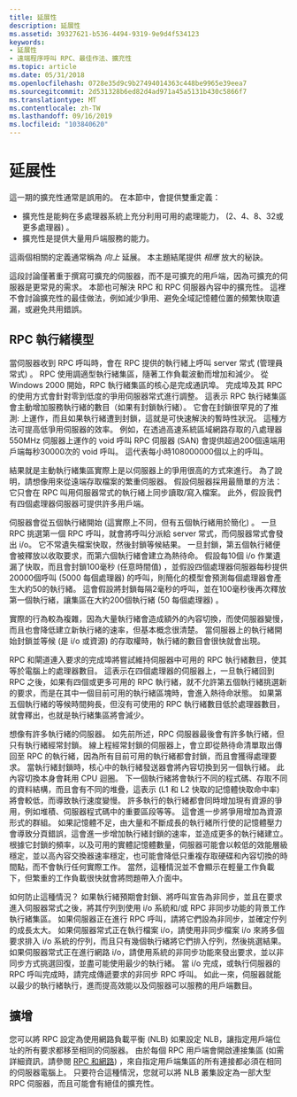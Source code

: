 ```yaml
---
title: 延展性
description: 延展性
ms.assetid: 39327621-b536-4494-9319-9e9d4f534123
keywords:
- 延展性
- 遠端程序呼叫 RPC、最佳作法、擴充性
ms.topic: article
ms.date: 05/31/2018
ms.openlocfilehash: 0728e35d9c9b27494014363c448be9965e39eea7
ms.sourcegitcommit: 2d531328b6ed82d4ad971a45a5131b430c5866f7
ms.translationtype: MT
ms.contentlocale: zh-TW
ms.lasthandoff: 09/16/2019
ms.locfileid: "103840620"
---
```

# <a name="scalability"></a>延展性

這一期的擴充性通常是誤用的。 在本節中，會提供雙重定義：

-   擴充性是能夠在多處理器系統上充分利用可用的處理能力， (2、4、8、32或更多處理器) 。
-   擴充性是提供大量用戶端服務的能力。

這兩個相關的定義通常稱為 *向上* 延展。 本主題結尾提供 *相應* 放大的秘訣。

這段討論僅著重于撰寫可擴充的伺服器，而不是可擴充的用戶端，因為可擴充的伺服器是更常見的需求。 本節也可解決 RPC 和 RPC 伺服器內容中的擴充性。 這裡不會討論擴充性的最佳做法，例如減少爭用、避免全域記憶體位置的頻繁快取遺漏，或避免共用錯誤。

## <a name="rpc-threading-model"></a>RPC 執行緒模型

當伺服器收到 RPC 呼叫時，會在 RPC 提供的執行緒上呼叫 server 常式 (管理員常式) 。 RPC 使用調適型執行緒集區，隨著工作負載波動而增加和減少。 從 Windows 2000 開始，RPC 執行緒集區的核心是完成通訊埠。 完成埠及其 RPC 的使用方式會針對零到低度的爭用伺服器常式進行調整。 這表示 RPC 執行緒集區會主動增加服務執行緒的數目（如果有封鎖執行緒）。 它會在封鎖很罕見的了推測: 上運作，而且如果執行緒遭到封鎖，這就是可快速解決的暫時性狀況。 這種方法可提高低爭用伺服器的效率。 例如，在透過高速系統區域網路存取的八處理器550MHz 伺服器上運作的 void 呼叫 RPC 伺服器 (SAN) 會提供超過200個遠端用戶端每秒30000次的 void 呼叫。 這代表每小時108000000個以上的呼叫。

結果就是主動執行緒集區實際上是以伺服器上的爭用很高的方式來進行。 為了說明，請想像用來從遠端存取檔案的繁重伺服器。 假設伺服器採用最簡單的方法：它只會在 RPC 叫用伺服器常式的執行緒上同步讀取/寫入檔案。 此外，假設我們有四個處理器伺服器可提供許多用戶端。

伺服器會從五個執行緒開始 (這實際上不同，但有五個執行緒用於簡化) 。 一旦 RPC 挑選第一個 RPC 呼叫，就會將呼叫分派給 server 常式，而伺服器常式會發出 i/o。 它不常遺失檔案快取，然後封鎖等候結果。 一旦封鎖，第五個執行緒便會被釋放以收取要求，而第六個執行緒會建立為熱待命。 假設每10個 i/o 作業遺漏了快取，而且會封鎖100毫秒 (任意時間值) ，並假設四個處理器伺服器每秒提供20000個呼叫 (5000 每個處理器) 的呼叫，則簡化的模型會預測每個處理器會產生大約50的執行緒。 這會假設將封鎖每隔2毫秒的呼叫，並在100毫秒後再次釋放第一個執行緒，讓集區在大約200個執行緒 (50 每個處理器) 。

實際的行為較為複雜，因為大量執行緒會造成額外的內容切換，而使伺服器變慢，而且也會降低建立新執行緒的速率，但基本概念很清楚。 當伺服器上的執行緒開始封鎖並等候 (是 i/o 或資源) 的存取權時，執行緒的數目會很快就會出現。

RPC 和閘道連入要求的完成埠將嘗試維持伺服器中可用的 RPC 執行緒數目，使其等於電腦上的處理器數目。 這表示在四個處理器的伺服器上，一旦執行緒回到 RPC 之後，如果有四個或更多可用的 RPC 執行緒，就不允許第五個執行緒挑選新的要求，而是在其中一個目前可用的執行緒區塊時，會進入熱待命狀態。 如果第五個執行緒的等候時間夠長，但沒有可使用的 RPC 執行緒數目低於處理器數目，就會釋出，也就是執行緒集區將會減少。

想像有許多執行緒的伺服器。 如先前所述，RPC 伺服器最後會有許多執行緒，但只有執行緒經常封鎖。 線上程經常封鎖的伺服器上，會立即從熱待命清單取出傳回至 RPC 的執行緒，因為所有目前可用的執行緒都會封鎖，而且會獲得處理要求。 當執行緒封鎖時，核心中的執行緒發送器會將內容切換到另一個執行緒。 此內容切換本身會耗用 CPU 迴圈。 下一個執行緒將會執行不同的程式碼、存取不同的資料結構，而且會有不同的堆疊，這表示 (L1 和 L2 快取的記憶體快取命中率) 將會較低，而導致執行速度變慢。 許多執行的執行緒都會同時增加現有資源的爭用，例如堆積、伺服器程式碼中的重要區段等等。 這會進一步將爭用增加為資源形式的群組。 如果記憶體不足，由大量和不斷成長的執行緒所行使的記憶體壓力會導致分頁錯誤，這會進一步增加執行緒封鎖的速率，並造成更多的執行緒建立。 根據它封鎖的頻率，以及可用的實體記憶體數量，伺服器可能會以較低的效能層級穩定，並以高內容交換器速率穩定，也可能會降低只重複存取硬碟和內容切換的時間點，而不會執行任何實際工作。 當然，這種情況並不會顯示在輕量工作負載下，但繁重的工作負載很快就會將問題帶入介面中。

如何防止這種情況？ 如果執行緒預期會封鎖、將呼叫宣告為非同步，並且在要求進入伺服器常式之後，將其佇列到使用 i/o 系統和/或 RPC 非同步功能的背景工作執行緒集區。 如果伺服器正在進行 RPC 呼叫，請將它們設為非同步，並確定佇列的成長太大。 如果伺服器常式正在執行檔案 i/o，請使用非同步檔案 i/o 來將多個要求排入 i/o 系統的佇列，而且只有幾個執行緒將它們排入佇列，然後挑選結果。 如果伺服器常式正在進行網路 i/o，請使用系統的非同步功能來發出要求，並以非同步方式挑選回復，並盡可能使用最少的執行緒。 當 i/o 完成，或執行伺服器的 RPC 呼叫完成時，請完成傳遞要求的非同步 RPC 呼叫。 如此一來，伺服器就能以最少的執行緒執行，進而提高效能以及伺服器可以服務的用戶端數目。

## <a name="scale-out"></a>擴增

您可以將 RPC 設定為使用網路負載平衡 (NLB) 如果設定 NLB，讓指定用戶端位址的所有要求都移至相同的伺服器。 由於每個 RPC 用戶端會開啟連接集區 (如需詳細資訊，請參閱 [RPC 和網路](rpc-and-the-network.md)) ，來自指定用戶端集區的所有連接都必須在相同的伺服器電腦上。 只要符合這種情況，您就可以將 NLB 叢集設定為一部大型 RPC 伺服器，而且可能會有絕佳的擴充性。

 

 




